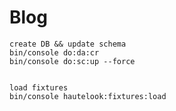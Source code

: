 # Blog
    create DB && update schema
    bin/console do:da:cr
    bin/console do:sc:up --force
 
 
    load fixtures
    bin/console hautelook:fixtures:load
